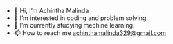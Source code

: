 - 👋 Hi, I’m Achintha Malinda
- 👀 I’m interested in coding and problem solving.
- 🌱 I’m currently studying mechine learning.
- 📫 How to reach me achinthamalinda329@gmail.com

<!---
AchinthaMalinda/AchinthaMalinda is a ✨ special ✨ repository because its `README.md` (this file) appears on your GitHub profile.
You can click the Preview link to take a look at your changes.
--->
